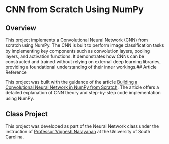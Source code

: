 # CNN from Scratch Using NumPy

## Overview

This project implements a Convolutional Neural Network (CNN) from scratch using NumPy. The CNN is built to perform image classification tasks by implementing key components such as convolution layers, pooling layers, and activation functions. 
It demonstrates how CNNs can be constructed and trained without relying on external deep learning libraries, providing a foundational understanding of their inner workings.## Article Reference

This project was built with the guidance of the article [Building a Convolutional Neural Network in NumPy from Scratch](https://www.kdnuggets.com/2018/04/building-convolutional-neural-network-numpy-scratch.html). 
The article offers a detailed explanation of CNN theory and step-by-step code implementation using NumPy.

## Class Project

This project was developed as part of the Neural Network class under the instruction of [Professor Vignesh Narayanan](https://sc.edu/study/colleges_schools/engineering_and_computing/faculty-staff/narayanan_vignesh.php) at the University of South Carolina.
